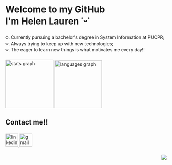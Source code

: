 <h1 align="left">Welcome to my GitHub<br>I'm Helen Lauren ˙ᵕ˙</h1>

###

<p align="left">𖹭. Currently pursuing a bachelor's degree in System Information at PUCPR;<br>𖹭. Always trying to keep up with new technologies;<br>𖹭. The eager to learn new things is what motivates me every day!!</p>

###

<div align="left">
  <img src="https://github-readme-stats.vercel.app/api?username=HelenLauren&hide_title=false&hide_rank=false&show_icons=true&include_all_commits=true&count_private=true&disable_animations=false&theme=omni&locale=en&hide_border=false&order=1" height="150" alt="stats graph"  />
  <img src="https://github-readme-stats.vercel.app/api/top-langs?username=HelenLauren&locale=en&hide_title=false&layout=compact&card_width=320&langs_count=5&theme=omni&hide_border=false&order=2" height="148" alt="languages graph"  />
</div>

###

<h2 align="left">Contact me!!</h2>

###

<div align="left">
  <a href="https://www.linkedin.com/in/helen-lauren-bonato-a23b1924b/" target="_blank">
    <img src="https://img.shields.io/static/v1?message=LinkedIn&logo=linkedin&label=&color=0077B5&logoColor=white&labelColor=&style=flat" height="40" alt="linkedin logo"  />
  </a>
  <a href="mailto:bonatohelenlauren@gmail.com" target="_blank">
    <img src="https://img.shields.io/static/v1?message=Gmail&logo=gmail&label=&color=D14836&logoColor=white&labelColor=&style=flat" height="40" alt="gmail logo"  />
  </a>
</div>

###

<img align="right" src="https://visitor-badge.laobi.icu/badge?page_id=HelenLauren.HelenLauren&left_color=hotpink&right_color=seagreen"  />

###
